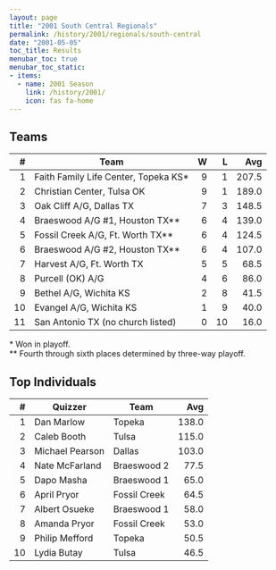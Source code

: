 ```yaml
---
layout: page
title: "2001 South Central Regionals"
permalink: /history/2001/regionals/south-central
date: "2001-05-05"
toc_title: Results
menubar_toc: true
menubar_toc_static:
- items:
  - name: 2001 Season
    link: /history/2001/
    icon: fas fa-home
---
```


## Teams

|    # | Team                                 |    W |    L |   Avg |
| ---: | ------------------------------------ | ---: | ---: | ----: |
|    1 | Faith Family Life Center, Topeka KS* |    9 |    1 | 207.5 |
|    2 | Christian Center, Tulsa OK           |    9 |    1 | 189.0 |
|    3 | Oak Cliff A/G, Dallas TX             |    7 |    3 | 148.5 |
|    4 | Braeswood A/G #1, Houston TX**       |    6 |    4 | 139.0 |
|    5 | Fossil Creek A/G, Ft. Worth TX**     |    6 |    4 | 124.5 |
|    6 | Braeswood A/G #2, Houston TX**       |    6 |    4 | 107.0 |
|    7 | Harvest A/G, Ft. Worth TX            |    5 |    5 |  68.5 |
|    8 | Purcell (OK) A/G                     |    4 |    6 |  86.0 |
|    9 | Bethel A/G, Wichita KS               |    2 |    8 |  41.5 |
|   10 | Evangel A/G, Wichita KS              |    1 |    9 |  40.0 |
|   11 | San Antonio TX (no church listed)    |    0 |   10 |  16.0 |

\* Won in playoff.\
\*\* Fourth through sixth places determined by three-way playoff.

## Top Individuals

|    # | Quizzer         | Team         |   Avg |
| ---: | --------------- | ------------ | ----: |
|    1 | Dan Marlow      | Topeka       | 138.0 |
|    2 | Caleb Booth     | Tulsa        | 115.0 |
|    3 | Michael Pearson | Dallas       | 103.0 |
|    4 | Nate McFarland  | Braeswood 2  |  77.5 |
|    5 | Dapo Masha      | Braeswood 1  |  65.0 |
|    6 | April Pryor     | Fossil Creek |  64.5 |
|    7 | Albert Osueke   | Braeswood 1  |  58.0 |
|    8 | Amanda Pryor    | Fossil Creek |  53.0 |
|    9 | Philip Mefford  | Topeka       |  50.5 |
|   10 | Lydia Butay     | Tulsa        |  46.5 |
